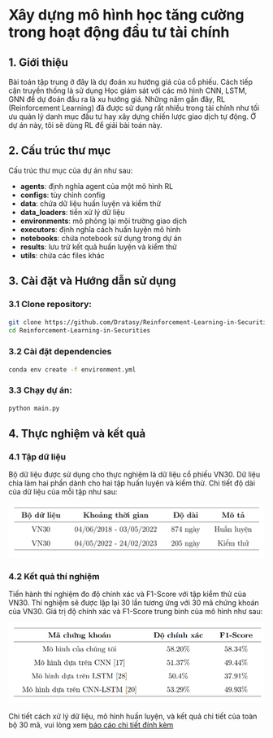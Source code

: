 # Xây dựng mô hình học tăng cường trong hoạt động đầu tư tài chính

## 1. Giới thiệu
Bài toán tập trung ở đây là dự đoán xu hướng giá của cổ phiếu. Cách tiếp cận truyền thống là sử dụng Học giám sát với các mô hình CNN, LSTM, GNN để dự đoán đầu ra là xu hướng giá. Những năm gần đây, RL (Reinforcement Learning) đã được sử dụng rất nhiều trong tài chính như tối ưu quản lý danh mục đầu tư hay xây dựng chiến lược giao dịch tự động. Ở dự án này, tôi sẽ dùng RL để giải bài toán này.

## 2. Cấu trúc thư mục
Cấu trúc thư mục của dự án như sau:
- **agents**: định nghĩa agent của một mô hình RL
- **configs**: tùy chỉnh config
- **data**: chứa dữ liệu huấn luyện và kiểm thử
- **data_loaders**: tiền xử lý dữ liệu
- **environments**: mô phỏng lại môi trường giao dịch
- **executors**: định nghĩa cách huấn luyện mô hình
- **notebooks**: chứa notebook sử dụng trong dự án
- **results**: lưu trữ kết quả huấn luyện và kiểm thử
- **utils**: chứa các files khác

## 3. Cài đặt và Hướng dẫn sử dụng
### 3.1 Clone repository:
```bash
git clone https://github.com/Dratasy/Reinforcement-Learning-in-Securities.git
cd Reinforcement-Learning-in-Securities
```
### 3.2 Cài đặt dependencies
```bash
conda env create -f environment.yml
```
### 3.3 Chạy dự án:
```bash
python main.py
```
## 4. Thực nghiệm và kết quả
### 4.1 Tập dữ liệu
Bộ dữ liệu được sử dụng cho thực nghiệm là dữ liệu cổ phiếu VN30. Dữ liệu chia làm hai phần dành cho hai tập huấn
luyện và kiểm thử. Chi tiết độ dài của dữ liệu của mỗi tập như sau:

![Phân chia tập dữ liệu](./images/dataset.png "Phân chia tập dữ liệu")


### 4.2 Kết quả thí nghiệm
Tiến hành thí nghiệm đo độ chính xác và F1-Score với tập kiểm thử của VN30. Thí nghiệm sẽ được lặp lại 30 lần tương ứng
với 30 mã chứng khoán của VN30. Giá trị độ chính xác và F1-Score trung bình của mô hình như sau:

![Kết quả mô hình trên tập kiểm thử](./images/result_benchmark.png "Kết quả mô hình trên tập kiểm thử")

Chi tiết cách xử lý dữ liệu, mô hình huấn luyện, và kết quả chi tiết của toàn bộ 30 mã, vui lòng xem [báo cáo chi tiết đính kèm](https://github.com/Dratasy/Reinforcement-Learning-in-Securities/blob/main/thesis_report.pdf) 

